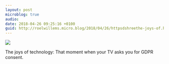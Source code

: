 ```yaml
---
layout: post
microblog: true
audio: 
date: 2018-04-26 09:25:16 +0100
guid: http://roelwillems.micro.blog/2018/04/26/httpsdshreethe-joys-of.html
---
```

![](https://dsh.re/9e2704)

The joys of technology: That moment when your TV asks you for GDPR consent.
